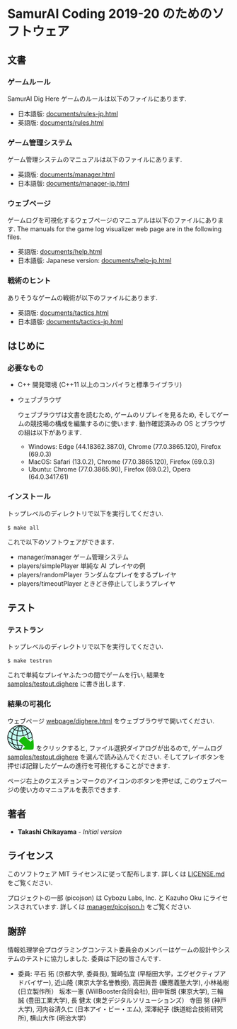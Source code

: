 # SamurAI Coding 2019-20 のためのソフトウェア

## 文書
### ゲームルール
SamurAI Dig Here ゲームのルールは以下のファイルにあります.
* 日本語版: [documents/rules-jp.html](documents/rules-jp.html)
* 英語版: [documents/rules.html](documents/rules.html)
### ゲーム管理システム
ゲーム管理システムのマニュアルは以下のファイルにあります.
* 英語版: [documents/manager.html](documents/manager.html)
* 日本語版: [documents/manager-jp.html](documents/manager-jp.html)
### ウェブページ
ゲームログを可視化するウェブページのマニュアルは以下のファイルにあります.
The manuals for the game log visualizer web page are in the following files.
* 英語版: [documents/help.html](documents/help.html)
* 日本語版: Japanese version: [documents/help-jp.html](documents/help-jp.html)
### 戦術のヒント
ありそうなゲームの戦術が以下のファイルにあります.
* 英語版: [documents/tactics.html](documents/tactics.html)
* 日本語版: [documents/tactics-jp.html](documents/tactics-jp.html)

## はじめに
### 必要なもの

* C++ 開発環境 (C++11 以上のコンパイラと標準ライブラリ)
* ウェブブラウザ

    ウェブブラウザは文書を読むため, ゲームのリプレイを見るため,
    そしてゲームの競技場の構成を編集するのに使います.
    動作確認済みの OS とブラウザの組は以下があります.
    * Windows: Edge (44.18362.387.0), Chrome (77.0.3865.120), Firefox (69.0.3)
    * MacOS: Safari (13.0.2), Chrome (77.0.3865.120), Firefox (69.0.3)
    * Ubuntu: Chrome (77.0.3865.90), Firefox (69.0.2), Opera (64.0.3417.61)

### インストール

トップレベルのディレクトリで以下を実行してください.
```
$ make all
```
これで以下のソフトウェアができます.
* manager/manager
   ゲーム管理システム
* players/simplePlayer
   単純な AI プレイヤの例
* players/randomPlayer
   ランダムなプレイをするプレイヤ
* players/timeoutPlayer
   ときどき停止してしまうプレイヤ

## テスト

### テストラン
トップレベルのディレクトリで以下を実行してください.
```
$ make testrun
```
これで単純なプレイヤふたつの間でゲームを行い, 結果を [samples/testout.dighere](samples/testout.dighere) に書き出します.

### 結果の可視化

ウェブページ [webpage/dighere.html](webpage/dighere.html)
をウェブブラウザで開いてください.
![Image](icons/import.png "import button") をクリックすると,
ファイル選択ダイアログが出るので,
ゲームログ [samples/testout.dighere](samples/testout.dighere)
を選んで読み込んでください.
そしてプレイボタンを押せば記録したゲームの進行を可視化することができます.

ページ右上のクエスチョンマークのアイコンのボタンを押せば, このウェブページの使い方のマニュアルを表示できます.

## 著者

* **Takashi Chikayama** - *Initial version*

## ライセンス

このソフトウェア MIT ライセンスに従って配布します.  詳しくは [LICENSE.md](LICENSE.md) をご覧ください.

プロジェクトの一部 (picojson) は Cybozu Labs, Inc. と Kazuho Oku にライセンスされています.  詳しくは [manager/picojson.h](manager/picojson.h) をご覧ください.

## 謝辞

情報処理学会プログラミングコンテスト委員会のメンバーはゲームの設計やシステムのテストに協力しました.  委員は下記の皆さんです.

* 委員:
平石 拓 (京都大学, 委員長), 鷲崎弘宜 (早稲田大学，エグゼクティブアドバイザー), 近山隆 (東京大学名誉教授), 高田眞吾 (慶應義塾大学), 小林祐樹 (日立製作所） 坂本一憲 (WillBooster合同会社), 田中哲朗 (東京大学), 三輪 誠 (豊田工業大学), 長 健太 (東芝デジタルソリューションズ） 寺田 努 (神戸大学), 河内谷清久仁 (日本アイ・ビー・エム), 深澤紀子 (鉄道総合技術研究所), 横山大作 (明治大学）
